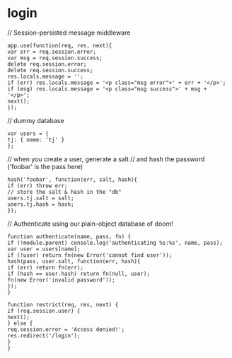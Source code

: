 # login

// Session-persisted message middleware
```
app.use(function(req, res, next){
var err = req.session.error;
var msg = req.session.success;
delete req.session.error;
delete req.session.success;
res.locals.message = '';
if (err) res.locals.message = '<p class="msg error">' + err + '</p>';
if (msg) res.locals.message = '<p class="msg success">' + msg + '</p>';
next();
});
```
// dummy database
```
var users = {
tj: { name: 'tj' }
};
```
// when you create a user, generate a salt
// and hash the password ('foobar' is the pass here)

```
hash('foobar', function(err, salt, hash){
if (err) throw err;
// store the salt & hash in the "db"
users.tj.salt = salt;
users.tj.hash = hash;
});
```

// Authenticate using our plain-object database of doom!

```
function authenticate(name, pass, fn) {
if (!module.parent) console.log('authenticating %s:%s', name, pass);
var user = users[name];
if (!user) return fn(new Error('cannot find user'));
hash(pass, user.salt, function(err, hash){
if (err) return fn(err);
if (hash == user.hash) return fn(null, user);
fn(new Error('invalid password'));
});
}
```
```
function restrict(req, res, next) {
if (req.session.user) {
next();
} else {
req.session.error = 'Access denied!';
res.redirect('/login');
}
}
```
